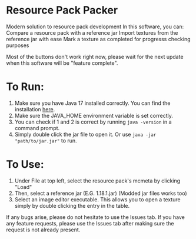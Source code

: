 # Resource Pack Packer
Modern solution to resource pack development
In this software, you can:
    Compare a resource pack with a reference jar
    Import textures from the reference jar with ease
    Mark a texture as completed for progresss checking purposes

Most of the buttons don't work right now, please wait for the next update when this software will be "feature complete".

# To Run:
1) Make sure you have Java 17 installed correctly. You can find the installation [here](https://adoptium.net/?variant=openjdk17&jvmVariant=hotspot
).
2) Make sure the JAVA_HOME environment variable is set correctly.
3) You can check if 1 and 2 is correct by running `java -version` in a command prompt.
4) Simply double click the jar file to open it. Or use `java -jar "path/to/jar.jar"` to run.

# To Use:
1) Under File at top left, select the resource pack's mcmeta by clicking "Load"
2) Then, select a reference jar (E.G. 1.18.1.jar) (Modded jar files works too)
3) Select an image editor executable. This allows you to open a texture simply by double clicking the entry in the table.

If any bugs arise, please do not hesitate to use the Issues tab.
If you have any feature requests, please use the Issues tab after making sure the request is not already present.
